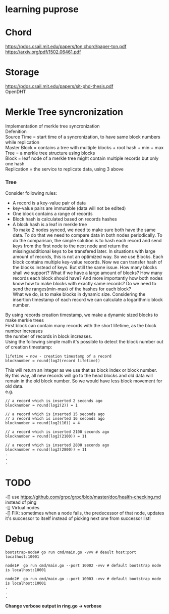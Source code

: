 # learning puprose

# Chord
https://pdos.csail.mit.edu/papers/ton:chord/paper-ton.pdf   
https://arxiv.org/pdf/1502.06461.pdf

# Storage 
https://pdos.csail.mit.edu/papers/sit-phd-thesis.pdf    
OpenDHT   

# Merkle Tree syncronization
Implementation of merkle tree syncronization   
Defenition   
Source Time = start time of a syncronization, to have same block numbers while replication  
Master Block = contains a tree with multiple blocks + root hash + min + max   
Tree = a merkle tree structure using blocks   
Block = leaf node of a merkle tree might contain multiple records but only one hash   
Replication = the service to replicate data, using 3 above   

### Tree
Consider following rules:  
- A record is a key-value pair of data
- key-value pairs are immutable (data will not be edited)
- One block contains a range of records    
- Block hash is calculated based on records hashes   
- A block hash is a leaf in merkle tree   
To make 2 nodes synced, we need to make sure both have the same data. To do that we need to compare data in both nodes periodically. To do the comparison, the simple solution is to hash each record and send keys from the first node to the next node and return the missing/additional keys to be transfered later. In situations with large amount of records, this is not an optimized way. So we use Blocks. Each block contains multiple key-value records. Now we can transfer hash of the blocks instead of keys. But still the same issue. How many blocks shall we support? What if we have a large amount of blocks? How many records each block should have? And more importantly how both nodes know how to make blocks with exactly same records? Do we need to send the ranges(min-max) of the hashes for each block?   
What we do, is to make blocks in dynamic size. Considering the insertion timestamp of each record we can calculate a logarithmic block number.  


By using records creation timestamp, we make a dynamic sized blocks to make merkle trees  
First block can contain many records with the short lifetime, as the block number increases  
the number of records in block increases.  
Using the following simple math it's possible to detect the block number out of creation timestamp:  
```
lifetime = now - creation timestamp of a record
blocknumber = round(log2(record lifetime))
```   
This will return an integer as we use that as block index or block number.  
By this way, all new records will go to the head blocks and old data will remain in the old block number. So we would have less block movement for old data.  
e.g.  
```
// a record which is inserted 2 seconds ago
blocknumber = round(log2(2)) = 1

// a record which is inserted 15 seconds ago
// a record which is inserted 16 seconds ago
blocknumber = round(log2(10)) = 4

// a record which is inserted 2100 seconds ago
blocknumber = round(log2(2100)) = 11

// a record which is inserted 2800 seconds ago
blocknumber = round(log2(2800)) = 11
.
.
.

```


# TODO
-[] use https://github.com/grpc/grpc/blob/master/doc/health-checking.md instead of ping  
-[] Virtual nodes   
-[] FIX: sometimes when a node fails, the predecessor of that node, updates it's successor to itself instead of picking next one from successor list!   

# Debug 
```
bootstrap-node# go run cmd/main.go -vvv # deault host:port localhost:10001

node1#  go run cmd/main.go --port 10002 -vvv # default bootstrap node is localhost:10001

node2#  go run cmd/main.go --port 10003 -vvv # default bootstrap node is localhost:10001
.
.
.

```
**Change verbose output in ring.go -> verbose**